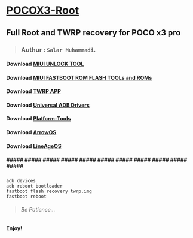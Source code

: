 # [POCOX3-Root](https://github.com/blanckth/POCOX3-Root/)
## Full Root and TWRP recovery for POCO x3 pro
> ### Authur : **`Salar Muhammadi`**.
#### Download [MIUI UNLOCK TOOL](https://en.miui.com/unlock/download_en.html)
#### Download [MIUI FASTBOOT ROM FLASH TOOLs and ROMs](https://c.mi.com/oc/miuidownload/detail?guide=2) 
#### Download [TWRP APP](https://play.google.com/store/apps/details?id=me.twrp.twrpapp)
#### Download [Universal ADB Drivers](https://adb.clockworkmod.com/)
#### Download [Platform-Tools](https://developer.android.com/studio/releases/platform-tools)
#### Download [ArrowOS](https://arrowos.net/download/vayu)
#### Download [LineAgeOS](https://download.lineageos.org/vayu)
##### ##### ##### ##### ##### ##### ##### ##### ##### ##### ##### ##### #####
```CMD
adb devices
adb reboot bootloader
fastboot flash recovery twrp.img
fastboot reboot
```
> ###### Be Patience...

#### Enjoy!
